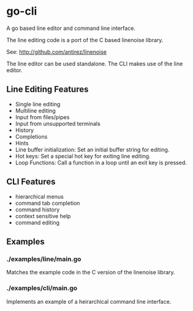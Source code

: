 # go-cli

A go based line editor and command line interface.

The line editing code is a port of the C based linenoise library.

See: http://github.com/antirez/linenoise

The line editor can be used standalone. The CLI makes use of the line editor.

## Line Editing Features
 * Single line editing
 * Multiline editing
 * Input from files/pipes
 * Input from unsupported terminals
 * History
 * Completions
 * Hints
 * Line buffer initialization: Set an initial buffer string for editing.
 * Hot keys: Set a special hot key for exiting line editing.
 * Loop Functions: Call a function in a loop until an exit key is pressed.

## CLI Features

 * hierarchical menus
 * command tab completion
 * command history
 * context sensitive help
 * command editing

## Examples

### ./examples/line/main.go

Matches the example code in the C version of the linenoise library.

### ./examples/cli/main.go

Implements an example of a heirarchical command line interface.

